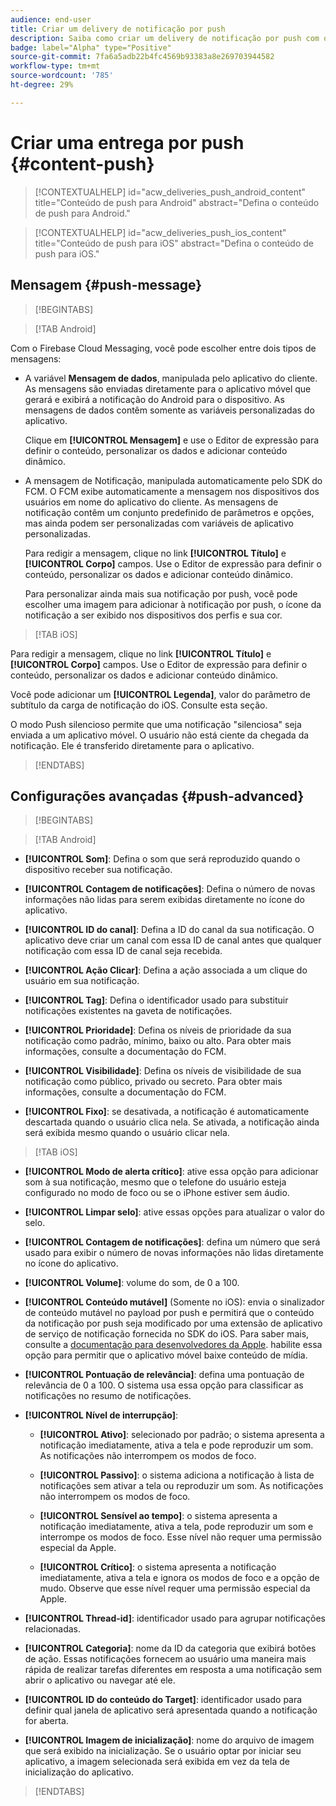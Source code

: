 ```yaml
---
audience: end-user
title: Criar um delivery de notificação por push
description: Saiba como criar um delivery de notificação por push com o Adobe Campaign Web
badge: label="Alpha" type="Positive"
source-git-commit: 7fa6a5adb22b4fc4569b93383a8e269703944582
workflow-type: tm+mt
source-wordcount: '785'
ht-degree: 29%

---
```


# Criar uma entrega por push {#content-push}

>[!CONTEXTUALHELP]
>id="acw_deliveries_push_android_content"
>title="Conteúdo de push para Android"
>abstract="Defina o conteúdo de push para Android."

>[!CONTEXTUALHELP]
>id="acw_deliveries_push_ios_content"
>title="Conteúdo de push para iOS"
>abstract="Defina o conteúdo de push para iOS."

## Mensagem {#push-message}

>[!BEGINTABS]

>[!TAB Android]

Com o Firebase Cloud Messaging, você pode escolher entre dois tipos de mensagens:

* A variável **Mensagem de dados**, manipulada pelo aplicativo do cliente. As mensagens são enviadas diretamente para o aplicativo móvel que gerará e exibirá a notificação do Android para o dispositivo. As mensagens de dados contêm somente as variáveis personalizadas do aplicativo.

   Clique em **[!UICONTROL Mensagem]** e use o Editor de expressão para definir o conteúdo, personalizar os dados e adicionar conteúdo dinâmico.

* A mensagem de Notificação, manipulada automaticamente pelo SDK do FCM. O FCM exibe automaticamente a mensagem nos dispositivos dos usuários em nome do aplicativo do cliente. As mensagens de notificação contêm um conjunto predefinido de parâmetros e opções, mas ainda podem ser personalizadas com variáveis de aplicativo personalizadas.

   Para redigir a mensagem, clique no link **[!UICONTROL Título]** e **[!UICONTROL Corpo]** campos. Use o Editor de expressão para definir o conteúdo, personalizar os dados e adicionar conteúdo dinâmico.

   Para personalizar ainda mais sua notificação por push, você pode escolher uma imagem para adicionar à notificação por push, o ícone da notificação a ser exibido nos dispositivos dos perfis e sua cor.

>[!TAB iOS]

Para redigir a mensagem, clique no link **[!UICONTROL Título]** e **[!UICONTROL Corpo]** campos. Use o Editor de expressão para definir o conteúdo, personalizar os dados e adicionar conteúdo dinâmico.

Você pode adicionar um **[!UICONTROL Legenda]**, valor do parâmetro de subtítulo da carga de notificação do iOS. Consulte esta seção.

O modo Push silencioso permite que uma notificação &quot;silenciosa&quot; seja enviada a um aplicativo móvel. O usuário não está ciente da chegada da notificação. Ele é transferido diretamente para o aplicativo.

>[!ENDTABS]

## Configurações avançadas {#push-advanced}

>[!BEGINTABS]

>[!TAB Android]

* **[!UICONTROL Som]**: Defina o som que será reproduzido quando o dispositivo receber sua notificação.

* **[!UICONTROL Contagem de notificações]**: Defina o número de novas informações não lidas para serem exibidas diretamente no ícone do aplicativo.

* **[!UICONTROL ID do canal]**: Defina a ID do canal da sua notificação. O aplicativo deve criar um canal com essa ID de canal antes que qualquer notificação com essa ID de canal seja recebida.

* **[!UICONTROL Ação Clicar]**: Defina a ação associada a um clique do usuário em sua notificação.

* **[!UICONTROL Tag]**: Defina o identificador usado para substituir notificações existentes na gaveta de notificações.

* **[!UICONTROL Prioridade]**: Defina os níveis de prioridade da sua notificação como padrão, mínimo, baixo ou alto. Para obter mais informações, consulte a documentação do FCM.

* **[!UICONTROL Visibilidade]**: Defina os níveis de visibilidade de sua notificação como público, privado ou secreto. Para obter mais informações, consulte a documentação do FCM.

* **[!UICONTROL Fixo]**: se desativada, a notificação é automaticamente descartada quando o usuário clica nela. Se ativada, a notificação ainda será exibida mesmo quando o usuário clicar nela.

>[!TAB iOS]

* **[!UICONTROL Modo de alerta crítico]**: ative essa opção para adicionar som à sua notificação, mesmo que o telefone do usuário esteja configurado no modo de foco ou se o iPhone estiver sem áudio.

* **[!UICONTROL Limpar selo]**: ative essas opções para atualizar o valor do selo.

* **[!UICONTROL Contagem de notificações]**: defina um número que será usado para exibir o número de novas informações não lidas diretamente no ícone do aplicativo.

* **[!UICONTROL Volume]**: volume do som, de 0 a 100.

* **[!UICONTROL Conteúdo mutável]** (Somente no iOS): envia o sinalizador de conteúdo mutável no payload por push e permitirá que o conteúdo da notificação por push seja modificado por uma extensão de aplicativo de serviço de notificação fornecida no SDK do iOS. Para saber mais, consulte a [documentação para desenvolvedores da Apple](https://developer.apple.com/library/content/documentation/NetworkingInternet/Conceptual/RemoteNotificationsPG/ModifyingNotifications.html). habilite essa opção para permitir que o aplicativo móvel baixe conteúdo de mídia.

* **[!UICONTROL Pontuação de relevância]**: defina uma pontuação de relevância de 0 a 100. O sistema usa essa opção para classificar as notificações no resumo de notificações.

* **[!UICONTROL Nível de interrupção]**:

   * **[!UICONTROL Ativo]**: selecionado por padrão; o sistema apresenta a notificação imediatamente, ativa a tela e pode reproduzir um som. As notificações não interrompem os modos de foco.

   * **[!UICONTROL Passivo]**: o sistema adiciona a notificação à lista de notificações sem ativar a tela ou reproduzir um som. As notificações não interrompem os modos de foco.

   * **[!UICONTROL Sensível ao tempo]**: o sistema apresenta a notificação imediatamente, ativa a tela, pode reproduzir um som e interrompe os modos de foco. Esse nível não requer uma permissão especial da Apple.

   * **[!UICONTROL Crítico]**: o sistema apresenta a notificação imediatamente, ativa a tela e ignora os modos de foco e a opção de mudo. Observe que esse nível requer uma permissão especial da Apple.

* **[!UICONTROL Thread-id]**: identificador usado para agrupar notificações relacionadas.

* **[!UICONTROL Categoria]**: nome da ID da categoria que exibirá botões de ação. Essas notificações fornecem ao usuário uma maneira mais rápida de realizar tarefas diferentes em resposta a uma notificação sem abrir o aplicativo ou navegar até ele.

* **[!UICONTROL ID do conteúdo do Target]**: identificador usado para definir qual janela de aplicativo será apresentada quando a notificação for aberta.

* **[!UICONTROL Imagem de inicialização]**: nome do arquivo de imagem que será exibido na inicialização. Se o usuário optar por iniciar seu aplicativo, a imagem selecionada será exibida em vez da tela de inicialização do aplicativo.

>[!ENDTABS]

<!--Sounds must be included in the application and defined when the service is created. Refer to this section.-->



